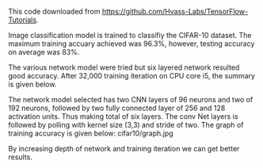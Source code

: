 ﻿This code downloaded from https://github.com/Hvass-Labs/TensorFlow-Tutorials.

Image classification model is trained to classifiy the CIFAR-10 dataset. 
The maximum training accuary achieved was 96.3%, however, testing accuracy on average was 83%. 

The various network model were tried but six layered network resulted good accuracy. After 32,000 training iteration on CPU core i5, the summary is given below.   



The network model selected has two CNN layers of 96 neurons and two of 192 neurons, followed by two fully connected layer of 256 and 128 activation units. Thus making total of six layers. The conv Net layers is followed by polling with kernel size (3,3) and stride of two. The graph of training accuracy is given below:
 cifar10/graph.jpg 

By increasing depth of network and training iteration we can get better results.

